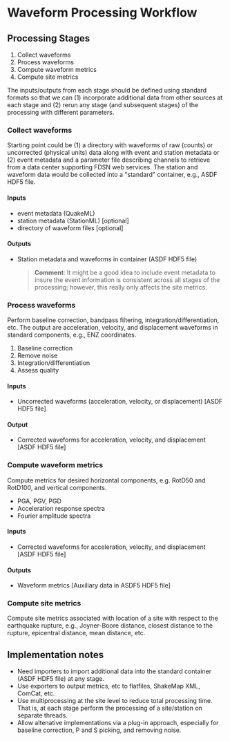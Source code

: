 # Waveform Processing Workflow

## Processing Stages

1. Collect waveforms
2. Process waveforms
3. Compute waveform metrics
4. Compute site metrics

The inputs/outputs from each stage should be defined using standard
formats so that we can (1) incorporate additional data from other
sources at each stage and (2) rerun any stage (and subsequent stages)
of the processing with different parameters.

### Collect waveforms

  Starting point could be (1) a directory with waveforms of raw
  (counts) or uncorrected (physical units) data along with event and
  station metadata or (2) event metadata and a parameter file
  describing channels to retrieve from a data center supporting FDSN
  web services. The station and waveform data would be collected into
  a "standard" container, e.g., ASDF HDF5 file.

#### Inputs
  * event metadata (QuakeML)
  * station metadata (StationML) [optional]
  * directory of waveform files [optional]

#### Outputs
  * Station metadata and waveforms in container (ASDF HDF5 file)

    > **Comment**: It might be a good idea to include event metadata to
    > insure the event information is consistent across all stages of
    > the processing; however, this really only affects the site
    > metrics.

### Process waveforms

  Perform baseline correction, bandpass filtering,
  integration/differentiation, etc. The output are acceleration,
  velocity, and displacement waveforms in standard components, e.g.,
  ENZ coordinates.

1. Baseline correction
3. Remove noise
4. Integration/differentiation
5. Assess quality

#### Inputs
  * Uncorrected waveforms (acceleration, velocity, or displacement) [ASDF HDF5 file]

#### Output
  * Corrected waveforms for acceleration, velocity, and displacement [ASDF HDF5 file]

### Compute waveform metrics

Compute metrics for desired horizontal components, e.g. RotD50 and
RotD100, and vertical components.

* PGA, PGV, PGD
* Acceleration response spectra
* Fourier amplitude spectra

#### Inputs
  * Corrected waveforms for acceleration, velocity, and displacement [ASDF HDF5 file]

#### Outputs
  * Waveform metrics [Auxiliary data in ASDF5 HDF5 file]

### Compute site metrics

  Compute site metrics associated with location of a site with respect
  to the earthquake rupture, e.g., Joyner-Boore distance, closest
  distance to the rupture, epicentral distance, mean distance, etc.

## Implementation notes

* Need importers to import additional data into the standard container
  (ASDF HDF5 file) at any stage.
* Use exporters to output metrics, etc to flatfiles, ShakeMap XML,
  ComCat, etc.
* Use multiprocessing at the site level to reduce total processing
  time. That is, at each stage perform the processing of a
  site/station on separate threads.
* Allow altenative implementations via a plug-in approach, especially
  for baseline correction, P and S picking, and removing noise.
